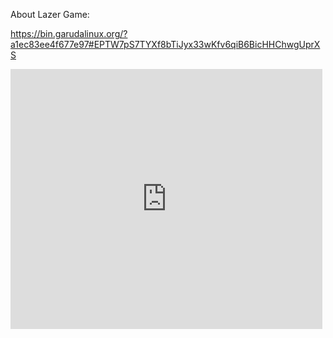 About Lazer Game:

https://bin.garudalinux.org/?a1ec83ee4f677e97#EPTW7pS7TYXf8bTiJyx33wKfv6qiB6BicHHChwgUprXS


<iframe src="https://turbowarp.org/721732238/embed" width="499" height="416" allowtransparency="true" frameborder="0" scrolling="no" allowfullscreen></iframe>

